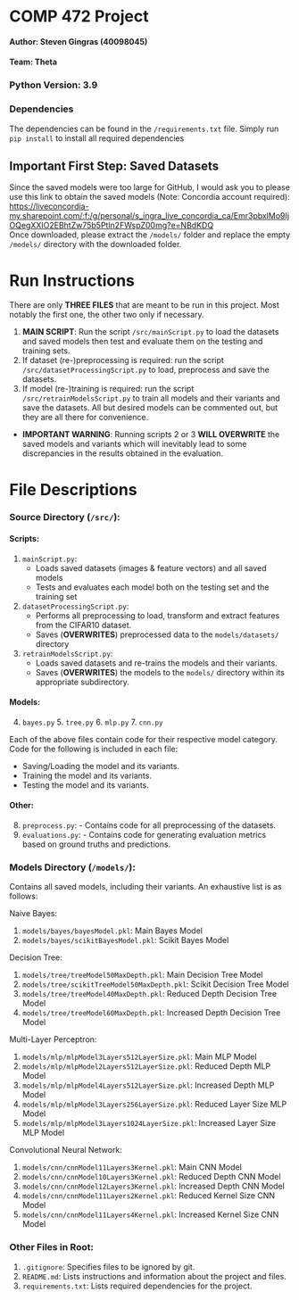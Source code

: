 # COMP 472 Project

#### Author: Steven Gingras (40098045)
#### Team: Theta

### Python Version: 3.9

### Dependencies
The dependencies can be found in the `/requirements.txt` file.
Simply run `pip install` to install all required dependencies

## Important First Step: Saved Datasets
Since the saved models were too large for GitHub, I would ask you to please use this link to obtain the saved models (Note: Concordia account required):\
https://liveconcordia-my.sharepoint.com/:f:/g/personal/s_ingra_live_concordia_ca/Emr3pbxlMo9IjOQegXXIO2EBhtZw75b5Ptln2FWspZ00mg?e=NBdKDQ \
Once downloaded, please extract the `/models/` folder and replace the empty `/models/` directory with the downloaded folder.

# Run Instructions
There are only **THREE FILES** that are meant to be run in this project. Most notably the first one, the other two only if necessary.
1. **MAIN SCRIPT**: Run the script `/src/mainScript.py` to load the datasets and saved models then test and evaluate them on the testing and training sets.
2. If dataset (re-)preprocessing is required: run the script `/src/datasetProcessingScript.py` to load, preprocess and save the datasets.
3. If model (re-)training is required: run the script `/src/retrainModelsScript.py` to train all models and their variants and save the datasets. All but desired models can be commented out, but they are all there for convenience.
- **IMPORTANT WARNING**: Running scripts 2 or 3 **WILL OVERWRITE** the saved models and variants which will inevitably lead to some discrepancies in the results obtained in the evaluation.


# File Descriptions

### Source Directory (`/src/`):
#### Scripts:
  1. `mainScript.py`:
     - Loads saved datasets (images & feature vectors) and all saved models
     - Tests and evaluates each model both on the testing set and the training set
  2. `datasetProcessingScript.py`:
     - Performs all preprocessing to load, transform and extract features from the CIFAR10 dataset.
     - Saves (**OVERWRITES**) preprocessed data to the `models/datasets/` directory
  3. `retrainModelsScript.py`:
     - Loads saved datasets and re-trains the models and their variants.
     - Saves (**OVERWRITES**) the models to the `models/` directory within its appropriate subdirectory.
#### Models:
4. `bayes.py` 5. `tree.py` 6. `mlp.py` 7. `cnn.py`

Each of the above files contain code for their respective model category. Code for the following is included in each file:
- Saving/Loading the model and its variants.
- Training the model and its variants.
- Testing the model and its variants.

#### Other:
  8. `preprocess.py`:
    - Contains code for all preprocessing of the datasets.
  9. `evaluations.py`:
    - Contains code for generating evaluation metrics based on ground truths and predictions.


### Models Directory (`/models/`):
Contains all saved models, including their variants. An exhaustive list is as follows:

Naive Bayes:
1. `models/bayes/bayesModel.pkl`: Main Bayes Model
2. `models/bayes/scikitBayesModel.pkl`: Scikit Bayes Model

Decision Tree:
1. `models/tree/treeModel50MaxDepth.pkl`: Main Decision Tree Model
2. `models/tree/scikitTreeModel50MaxDepth.pkl`: Scikit Decision Tree Model
3. `models/tree/treeModel40MaxDepth.pkl`: Reduced Depth Decision Tree Model
4. `models/tree/treeModel60MaxDepth.pkl`: Increased Depth Decision Tree Model

Multi-Layer Perceptron:
1. `models/mlp/mlpModel3Layers512LayerSize.pkl`: Main MLP Model
2. `models/mlp/mlpModel2Layers512LayerSize.pkl`: Reduced Depth MLP Model
3. `models/mlp/mlpModel4Layers512LayerSize.pkl`: Increased Depth MLP Model
4. `models/mlp/mlpModel3Layers256LayerSize.pkl`: Reduced Layer Size MLP Model
5. `models/mlp/mlpModel3Layers1024LayerSize.pkl`: Increased Layer Size MLP Model

Convolutional Neural Network:
1. `models/cnn/cnnModel11Layers3Kernel.pkl`: Main CNN Model
2. `models/cnn/cnnModel10Layers3Kernel.pkl`: Reduced Depth CNN Model
3. `models/cnn/cnnModel12Layers3Kernel.pkl`: Increased Depth CNN Model
4. `models/cnn/cnnModel11Layers2Kernel.pkl`: Reduced Kernel Size CNN Model
5. `models/cnn/cnnModel11Layers4Kernel.pkl`: Increased Kernel Size CNN Model

### Other Files in Root:
1. `.gitignore`: Specifies files to be ignored by git.
2. `README.md`: Lists instructions and information about the project and files.
3. `requirements.txt`: Lists required dependencies for the project.